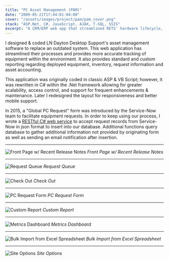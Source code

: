 ```yaml
---
title: "PC Asset Management (PAM)"
date: "2009-05-21T17:44:01-04:00"
cover: "/assets/images/project/pam/pam_cover.png"
stack: "ASP.Net, C#, JavaScript, AJAX, T-SQL, SSIS"
excerpt: "A CRM/ERP web app that streamlined RETS' hardware lifecycle, providing accurate tracking of equipment & requests, increasing customer satisfaction."
---
```


I designed & coded LN Dayton Desktop Support's asset management software to replace an outdated system. This web application has streamlined their processes and provides more accurate tracking of equipment within the environment. It also provides standard and custom reporting regarding deployed equipment, inventory, request information and asset accounting.

This application was originally coded in classic ASP & VB Script; however, it was rewritten in C# within the .Net framework allowing for greater scalability, access control, and support for frequent enhancements & maintenance. Later I redesigned the layout for responsiveness and better mobile support.

In 2015, a "Global PC Request" form was introduced by the Service-Now team to facilitate equipment requests. In order to keep using our process, I wrote a [RESTful C# web service](/projects/pam-rest-service) to accept request records from Service-Now in json format to insert into our database. Additional functions query database to gather additional information not provided by originating form as well as sending an email notification after insertion.

---

![Front Page w/ Recent Release Notes](/assets/images/project/pam/pam_cover.png)
_Front Page w/ Recent Release Notes_

---

![Request Queue](/assets/images/project/pam/pam_requestqueue.png)
_Request Queue_

---

![Check Out](/assets/images/project/pam/pam_checkout.png)
_Check Out_

---

![PC Request Form](/assets/images/project/pam/pam_pcform.png)
_PC Request Form_

---

![Custom Report](/assets/images/project/pam/pam_customreport.png)
_Custom Report_

---

![Metrics Dashboard](/assets/images/project/pam/pam_metrics.png)
_Metrics Dashboard_

---

![Bulk Import from Excel Spreadsheet](/assets/images/project/pam/pam_bulkinsert.png)
_Bulk Import from Excel Spreadsheet_

---

![Site Options](/assets/images/project/pam/pam_siteoptions.png)
_Site Options_
